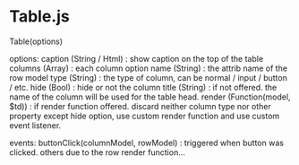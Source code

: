 Table.js
============

Table(options)

options:
	caption (String / Html) : show caption on the top of the table
	columns (Array) : each column option
		name (String) : the attrib name of the row model
		type (String) : the type of column, can be normal / input / button / etc.
		hide (Bool) : hide or not the column
		title (String) : if not offered. the name of the column will be used for the table head.
	render (Function(model, $td)) : if render function offered. discard neither column type nor other property except hide option, use custom render function and use custom event listener. 

events:
	buttonClick(columnModel, rowModel) : triggered when button was clicked.
	others due to the row render function...
